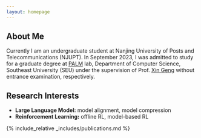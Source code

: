 ```yaml
---
layout: homepage
---
```


## About Me

Currently I am an undergraduate student at Nanjing University of Posts and Telecommunications (NJUPT). In September 2023, I was admitted to study for a graduate degree at [PALM](https://palm.seu.edu.cn/) lab, Department of Computer Science, Southeast University (SEU) under the supervision of Prof. [Xin Geng](https://cse.seu.edu.cn/2019/0102/c23024a257021/page.psp) without entrance examination, respectively.

## Research Interests

- **Large Language Model:** model alignment, model compression
- **Reinforcement Learning:** offline RL, model-based RL

{% include_relative _includes/publications.md %}
